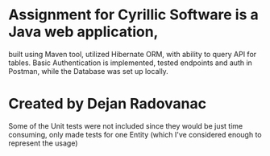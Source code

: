 # Assignment for Cyrillic Software is a Java web application,
built using Maven tool, utilized Hibernate ORM, with ability to query API for tables. Basic Authentication is implemented, tested endpoints and auth in Postman, while the Database was set up locally.

# Created by Dejan Radovanac 

Some of the Unit tests were not included since they would be just time consuming, only made tests for one Entity (which I've considered enough to represent the usage)

